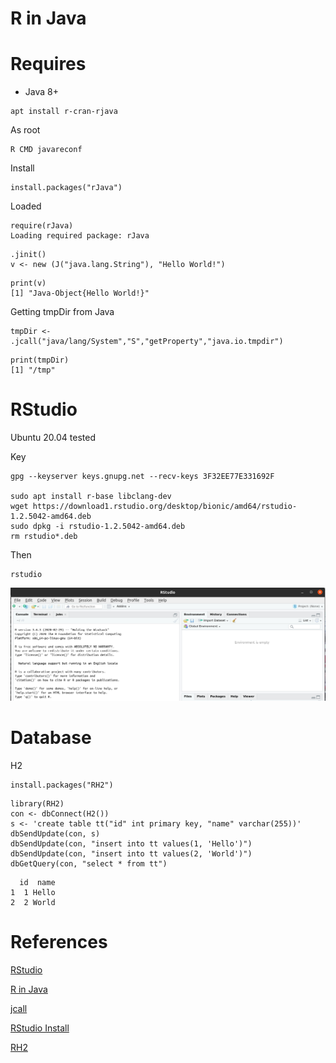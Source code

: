 # R in Java


# Requires

* Java 8+


```
apt install r-cran-rjava
```


As root

```
R CMD javareconf
```

Install

```
install.packages("rJava")
```


Loaded

```
require(rJava)
Loading required package: rJava
```

```
.jinit()
v <- new (J("java.lang.String"), "Hello World!")
```

```
print(v)
[1] "Java-Object{Hello World!}"
```

Getting tmpDir from Java
```
tmpDir <- .jcall("java/lang/System","S","getProperty","java.io.tmpdir")
```

```
print(tmpDir)
[1] "/tmp"
```

# RStudio

Ubuntu 20.04 tested

Key

```
gpg --keyserver keys.gnupg.net --recv-keys 3F32EE77E331692F

sudo apt install r-base libclang-dev
wget https://download1.rstudio.org/desktop/bionic/amd64/rstudio-1.2.5042-amd64.deb
sudo dpkg -i rstudio-1.2.5042-amd64.deb
rm rstudio*.deb
```

Then

```
rstudio
```

![](rstudio.png)

# Database

H2

```
install.packages("RH2")
```

```
library(RH2)
con <- dbConnect(H2())
s <- 'create table tt("id" int primary key, "name" varchar(255))'
dbSendUpdate(con, s)
dbSendUpdate(con, "insert into tt values(1, 'Hello')")
dbSendUpdate(con, "insert into tt values(2, 'World')")
dbGetQuery(con, "select * from tt")
```

```
  id  name
1  1 Hello
2  2 World
```



# References

[RStudio](https://rstudio.com/products/rstudio/download/)

[R in Java](http://www.oracle.com/technetwork/java/jvmls2013vitek-2013524.pdf)

[jcall](https://www.rforge.net/doc/packages/rJava/jcall.html)

[RStudio Install](https://linuxconfig.org/install-r-on-ubuntu-18-04-bionic-beaver-linux)

[RH2](https://cran.r-project.org/web/packages/RH2/index.html)


